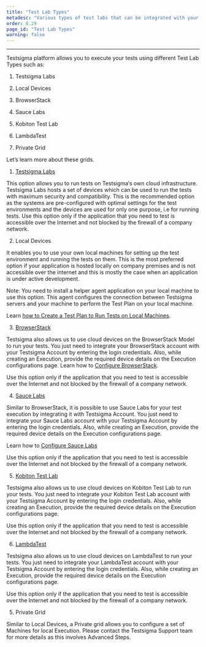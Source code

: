 ```yaml
---
title: "Test Lab Types"
metadesc: "Various types of test labs that can be integrated with your automated"
order: 8.29
page_id: "Test Lab Types"
warning: false
---
```


---

Testsigma platform allows you to execute your tests using different Test
 Lab Types such as:

1. Testsigma Labs
   
2. Local Devices

3. BrowserStack
   
4. Sauce Labs
   
5. Kobiton Test Lab
   
6. LambdaTest
   
7. Private Grid

Let’s learn more about these grids.

1. [Testsigma Labs](https://www.testsigma.com/)

This option allows you to run tests on Testsigma′s own cloud infrastructure. Testsigma Labs hosts a set of devices which can be used to run the tests with maximum security and compatibility. This is the recommended option as the systems are pre-configured with optimal settings for the test environments and the devices are used for only one purpose, i.e for running tests.
Use this option only if the application that you need to test is accessible over the Internet and not blocked by the firewall of a company network.

2. Local Devices 

It enables you to use your own local machines for setting up the test environment and running the tests on them. This is the most preferred option if your application is hosted locally on company premises and is not accessible over the internet and this is mostly the case when an application is under active development.

Note: You need to install a helper agent application on your local machine to use this option. This agent configures the connection between Testsigma servers and your machine to perform the Test Plan on your local machine. 

Learn [how to Create a Test Plan to Run Tests on Local Machines](https://testsigma.com/tutorials/test-plans/using-local-devices/).

3. [BrowserStack](https://www.browserstack.com/#)

Testsigma also allows us to use cloud devices on the BrowserStack Model to run your tests. You just need to integrate your BrowserStack account with your Testsigma Account by entering the login credentials. Also, while creating an Execution, provide the required device details on the Execution configurations page.
Learn how to [Configure BrowserStack](https://testsigma.com/docs/integrations/test-labs/browserstack/).

Use this option only if the application that you need to test is accessible over the Internet and not blocked by the firewall of a company network.

4. [Sauce Labs](https://saucelabs.com/)

Similar to BrowserStack, it is possible to use Sauce Labs for your test execution by integrating it with Testsigma Account. You just need to integrate your Sauce Labs account with your Testsigma Account by entering the login credentials. Also, while creating an Execution, provide the required device details on the Execution configurations page.

Learn how to [Configure Sauce Labs](https://testsigma.com/docs/integrations/test-labs/sauce-labs/)

Use this option only if the application that you need to test is accessible over the Internet and not blocked by the firewall of a company network.

5. [Kobiton Test Lab](https://kobiton.com/)

Testsigma also allows us to use cloud devices on Kobiton Test Lab to run your tests. You just need to integrate your Kobiton Test Lab account with your Testsigma Account by entering the login credentials. Also, while creating an Execution, provide the required device details on the Execution configurations page.

Use this option only if the application that you need to test is accessible over the Internet and not blocked by the firewall of a company network.

6. [LambdaTest](https://www.lambdatest.com/)

Testsigma also allows us to use cloud devices on LambdaTest to run your tests. You just need to integrate your LambdaTest account with your Testsigma Account by entering the login credentials. Also, while creating an Execution, provide the required device details on the Execution configurations page.

Use this option only if the application that you need to test is accessible over the Internet and not blocked by the firewall of a company network.

5. Private Grid

Similar to Local Devices, a Private grid allows you to configure a set of Machines for local Execution. Please contact the Testsigma Support team for more details as this involves Advanced Steps.




